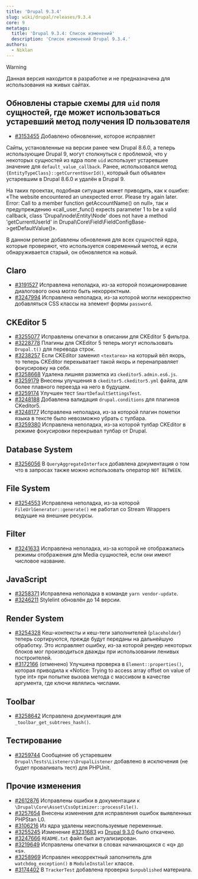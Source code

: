 ```yaml
---
title: 'Drupal 9.3.4'
slug: wiki/drupal/releases/9.3.4
core: 9 
metatags:
  title: 'Drupal 9.3.4: Список изменений'
  description: 'Список изменений Drupal 9.3.4.'
authors:
  - Niklan
---
```


> [!WARNING]
> Данная версия находится в разработке и не предназначена для использования на живых сайтах.

## Обновлены старые схемы для `uid` поля сущностей, где может использоваться устаревший метод получения ID пользователя

* [#3153455](https://www.drupal.org/node/3153455) Добавлено обновление, которое исправляет

Сайты, установленные на версии ранее чем Drupal 8.6.0, а теперь использующие Drupal 9, могут столкнуться с проблемой,
что у некоторых сущностей из ядра поле `uid` использует устаревшее значение для `default_value_callback`. Ранее,
использовался метод `{EntityTypeClass}::getCurrentUserId()`, который был объявлен устаревшим в Drupal 8.6.0 и удалён в
Drupal 9.

На таких проектах, подобная ситуация может приводить, как к ошибке: «The website encountered an unexpected error. Please
try again later. Error: Call to a member function getAccountName() on null», так и предупреждению «call_user_func()
expects parameter 1 to be a valid callback, class 'Drupal\node\Entity\Node' does not have a method 'getCurrentUserId' in
Drupal\Core\Field\FieldConfigBase->getDefaultValue()».

В данном релизе добавлены обновления для всех сущностей ядра, которые проверяют, что используется современный метод, и
если обнаруживается старый, он обновляется на новый.

## Claro

* [#3191527](https://www.drupal.org/node/3191527) Исправлена неполадка, из-за которой позиционирование диалогового окна могло быть некорректным.
* [#3247994](https://www.drupal.org/node/3247994) Исправлена неполадка, из-за которой могли некорректно добавляться CSS классы на элемент формы `password`.

## CKEditor 5

* [#3255077](https://www.drupal.org/node/3255077) Исправлены опечатки в описании для CKEditor 5 фильтра.
* [#3228778](https://www.drupal.org/node/3228778) Плагины для CKEditor 5 теперь могут использовать `Drupal.t()` для перевода строк.
* [#3238257](https://www.drupal.org/node/3238257) Если CKEditor заменил `<textarea>` на который вёл якорь, то теперь CKEditor перехыватает такой якорь и перенаправляет фокусировку на себя.
* [#3258668](https://www.drupal.org/node/3258668) Удалена лишняя разметка из `ckeditor5.admin.es6.js`.
* [#3259179](https://www.drupal.org/node/3259179) Внесены улучшения в `ckeditor5.ckeditor5.yml` файла, для более плавного переезда на него в будущем.
* [#3259174](https://www.drupal.org/node/3259174) Улучшен тест `SmartDefaultSettingsTest`.
* [#3248188](https://www.drupal.org/node/3248188) Добавлена валидация `drupal.conditions` для плагинов CKeditor5.
* [#3248177](https://www.drupal.org/node/3248177) Исправлена неполадка, из-за которой плагин пометки языка в тексте было невозможно убрать с тулбара.
* [#3259380](https://www.drupal.org/node/3259380) Исправлена неполадка, из-за которой тулбар CKEditor в режиме фокусировки перекрывал тулбар от Drupal.

## Database System

* [#3256056](https://www.drupal.org/node/3256056) В `QueryAggregateInterface` добавлена документация о том что в запросах также можно использовать оператор `NOT BETWEEN`.

## File System

* [#3254553](https://www.drupal.org/node/3254553) Исправлена неполадка, из-за которой `FileUrlGenerator::generate()` не работал со Stream Wrappers ведущие на внешние ресурсы.

## Filter

* [#3241633](https://www.drupal.org/node/3241633) Исправлена неполадка, из-за которой не отображались режимы отображения для Media сущностей, если они имеют числовое название.

## JavaScript

* [#3258371](https://www.drupal.org/node/3258371) Исправлена неполадка в команде `yarn vendor-update`.
* [#3246211](https://www.drupal.org/node/3246211) Stylelint обновлён до 14 версии.

## Render System

* [#3254328](https://www.drupal.org/node/3254328) Кеш-контексты и кеш-теги заполнителей (`placeholder`) теперь сортируются, прежде будут переданы на дальнейшую обработку. Это исправляет ошибку, из-за которой рендер некоторых блоков мог производиться дважды при использовании ленивых построителей.
* [#3172166](https://www.drupal.org/node/3172166) (отменено) Улучшена проверка в `Element::properties()`, которая приводила к «Notice:
  Trying to access array offset on value of type int» при попытке вызова метода с массивом в качестве аргумента, где ключи являлись числами.

## Toolbar

* [#3258642](https://www.drupal.org/node/3258642) Исправлена документация для `_toolbar_get_subtrees_hash()`.

## Тестирование

* [#3259744](https://www.drupal.org/node/3259744) Сообщение об устаревшем `Drupal\Tests\Listeners\DrupalListener` добавлено в исключения (не будет проваливать тест) для PHPUnit.

## Прочие изменения

* [#2612876](https://www.drupal.org/node/2612876) Исправлены ошибки в документации к `\Drupal\Core\Asset\CssOptimizer::processFile()`.
* [#3257654](https://www.drupal.org/node/3257654) Внесены изменения для исправления ошибок выявленных PHPStan L0.
* [#3106216](https://www.drupal.org/node/3106216) Из ядра удалены неиспользуемые переменные.
* [#3255245](https://www.drupal.org/node/3255245) Изменение [#3231683](https://www.drupal.org/node/3231683) из [Drupal 9.3.0](../9.3.0/index.md) было откачено.
* [#3247666](https://www.drupal.org/node/3247666) `README.txt` файл был актуализирован.
* [#3219649](https://www.drupal.org/node/3219649) Исправлены опечатки в словах начинающихся с «q» до «s».
* [#3258969](https://www.drupal.org/node/3258969) Исправлен некорректный заполнитель для `watchdog_exception()` в `ModuleInstaller` классе.
* [#3174402](https://www.drupal.org/node/3174402) В `TrackerTest` добавлена проверка `$unpublished` материала.